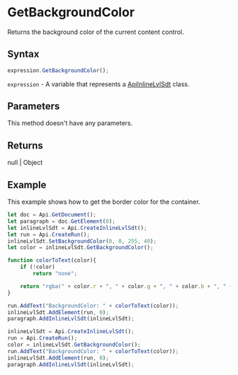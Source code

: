 # GetBackgroundColor

Returns the background color of the current content control.

## Syntax

```javascript
expression.GetBackgroundColor();
```

`expression` - A variable that represents a [ApiInlineLvlSdt](../ApiInlineLvlSdt.md) class.

## Parameters

This method doesn't have any parameters.

## Returns

null \| Object

## Example

This example shows how to get the border color for the container.

```javascript editor-docx
let doc = Api.GetDocument();
let paragraph = doc.GetElement(0);
let inlineLvlSdt = Api.CreateInlineLvlSdt();
let run = Api.CreateRun();
inlineLvlSdt.SetBackgroundColor(0, 0, 255, 40);
let color = inlineLvlSdt.GetBackgroundColor();

function colorToText(color){
    if (!color)
        return "none";

    return "rgba(" + color.r + ", " + color.g + ", " + color.b + ", " + color.a + ")";
}

run.AddText("BackgroundColor: " + colorToText(color));
inlineLvlSdt.AddElement(run, 0);
paragraph.AddInlineLvlSdt(inlineLvlSdt);

inlineLvlSdt = Api.CreateInlineLvlSdt();
run = Api.CreateRun();
color = inlineLvlSdt.GetBackgroundColor();
run.AddText("BackgroundColor: " + colorToText(color));
inlineLvlSdt.AddElement(run, 0);
paragraph.AddInlineLvlSdt(inlineLvlSdt);

```
